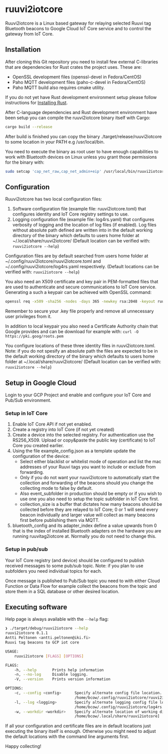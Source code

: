 # ruuvi2iotcore

Ruuvi2iotcore is a Linux based gateway for relaying selected Ruuvi tag Bluetooth beacons to Google Cloud IoT Core service and to control the gateway from IoT Core.

## Installation

After cloning this Git repository you need to install few external C-libraries that are dependencies for Rust crates the project uses. These are:

* OpenSSL development files (openssl-devel in Fedora/CentOS)
* Paho MQTT development files (paho-c-devel in Fedora/CentOS)
* Paho MQTT build also requires cmake utility.

If you do not yet have Rust development environment setup please follow instructions for [Installing Rust](https://rustup.rs/).

After C-language dependencies and Rust development environment have been setup you can compile the ruuvi2iotcore binary itself with Cargo:

```sh
cargo build --release
```

After build is finished you can copy the binary ./target/release/ruuvi2iotcore to some location in your PATH e.g /usr/local/bin.

You need to execute the binary as root user to have enough capabilities to work with Bluetooth devices on Linux unless you grant those permissions for the binary with:

```sh
sudo setcap 'cap_net_raw,cap_net_admin+eip' /usr/local/bin/ruuvi2iotcore
```

## Configuration

Ruuvi2iotcore has two local configuration files:

1. Software configuration file (example file: ruuvi2iotcore.toml) that configures identity and IoT Core registry settings to use.
2. Logging configuration file (example file: log4rs.yaml) that configures verbosity of logging and the location of log files (if enabled). Log files without absolute path defined are written into in the default working directory of the binary which defaults to users home folder at ~/.local/share/ruuvi2iotcore/ (Default location can be verified with: ```ruuvi2iotcore --help```)

Configuration files are by default searched from users home folder at ~/.config/ruuvi2iotcore/ruuvi2iotcore.toml and ~/.config/ruuvi2iotcore/log4rs.yaml respectively. (Default locations can be verified with: ```ruuvi2iotcore --help```)

You also need an X509 certificate and key pair in PEM-formatted files that are used to authenticate and secure communications to IoT Core service. Generating a such a keypair can be achieved with OpenSSL command:

```sh
openssl req -x509 -sha256 -nodes -days 365 -newkey rsa:2048 -keyout ruuvi2iotcore.key -out ruuvi2iotcore.crt
```

Remember to secure your .key file properly and remove all unnecessary user privileges from it.

In addition to local keypair you also need a Certificate Authority chain that Google provides and can be download for example with: ```curl -O https://pki.goog/roots.pem```

You configure locations of these three identity files in ruuvi2iotcore.toml. Note: if you do not spesify an absolute path the files are expected to be in the default working directory of the binary which defaults to users home folder at ~/.local/share/ruuvi2iotcore/ (Default location can be verified with: ```ruuvi2iotcore --help```)

## Setup in Google Cloud

Login to your GCP Project and enable and configure your IoT Core and Pub/Sub environment.

### Setup in IoT Core

1. Enable IoT Core API if not yet enabled.
2. Create a registry into IoT Core (if not yet created)
3. Create a device into the selected registry. For authentication use the RS256_X509. Upload or copy&paste the public key (certificate) to IoT Core you created earlier.
4. Using the file example_config.json as a template update the configuration of the device:
    * Select either blacklist or whitelist mode of operation and list the mac addresses of your Ruuvi tags you want to include or exclude from forwarding.
    * Only if you do not want your ruuvi2iotcore to automatically start the collection and forwarding of the beacons should you change the collecting mode to false by default.
    * Also event_subfolder in production should be empty or if you wish to use one you also need to setup the topic subfolder in IoT Core first.
    * collection_size is a buffer that dictates how many beacons should be collected before they are relayed to IoT Core; 0 or 1 will send every beacon individually and larger value will collect as many beacons first before publishing them via MQTT.
5. bluetooth_config and its adapter_index define a value upwards from 0 that is the index of installed Bluetooth adapters on the hardware you are running ruuvitag2iotcore at. Normally you do not need to change this.

### Setup in pub/sub

Your IoT Core registry (and device) should be configured to publish received messages to some pub/sub topic. Note: if you plan to use subfolders you need individual topics for each.

Once message is published to Pub/Sub topic you need to with either Cloud Function or Data Flow for example collect the beacons from the topic and store them in a SQL database or other desired location.

## Executing software

Help page is always available with the ```--help``` flag:

```sh
❯ ./target/debug/ruuvi2iotcore --help
ruuvi2iotcore 0.1.1
Antti Peltonen <antti.peltonen@iki.fi>
Ruuvi tag beacons to GCP iot core

USAGE:
    ruuvi2iotcore [FLAGS] [OPTIONS]

FLAGS:
    -h, --help       Prints help information
    -n, --no-log     Disable logging.
    -V, --version    Prints version information

OPTIONS:
    -c, --config <config>      Specify alternate config file location. [default:
                               /home/bcow/.config/ruuvi2iotcore/ruuvi2iotcore.toml]
    -l, --log <logging>        Specify alternate logging config file location. [default:
                               /home/bcow/.config/ruuvi2iotcore/log4rs.yaml]
    -w, --workdir <workdir>    Specify alternate location of working directory. [default:
                               /home/bcow/.local/share/ruuvi2iotcore]
```

If all your configuration and certificate files are in default locations just executing the binary itself is enough. Otherwise you might need to adjust the default locations with the command line arguments first.

Happy collecting!
